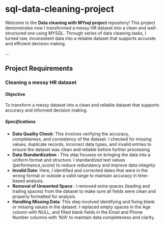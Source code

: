 # sql-data-cleaning-project

Welcome to the **Data cleaning with MYsql project** repository!
This project demonstrates now I transformed a messy HR dataset into a clean and well-structured one using MYSQL. Through series of data cleaning tasks, I turned raw, inconsistent data into a reliable dataset that supports accurate and efficient decision making.

...

## Project Requirements

### Cleaning a messy HR dataset

#### Objective
To transform a messy dataset into a clean and  reliable dataset that supports accuracy and informed decision making.

##### Specifications
- **Data Quality Check**: This involves verifying the accuracy, completeness, and consistency of the dataset. I checked for missing values, duplicate records, incorrect data types, and invalid entries to ensure the dataset was clean and reliable before further processing
- **Data Standardization** : This step focuses on bringing the data into a uniform format and structure. I standardized text values (performance_score) to reduce redundancy and improve data integrity
- **Invalid Date**: Here, I identified and corrected dates that were in the wrong format or outside a valid range to maintain accuracy in time-based analysis.
- **Removal of Unwanted Space** : I removed extra spaces (leading and trailing spaces) from the dataset to make sure all fields were clean and properly formatted for analysis.
- **Handling Missing Data**: This step involved identifying and fixing blank or missing values in the dataset. I replaced empty spaces in the Age column with NULL, and filled blank fields in the Email and Phone Number columns with 'N/A' to maintain data completeness and clarity.


